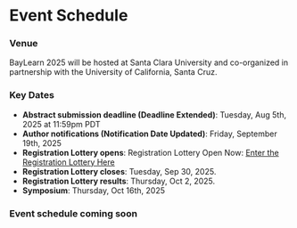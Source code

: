 # Event Schedule
### Venue
BayLearn 2025 will be hosted at Santa Clara University and co-organized in partnership with the University of California, Santa Cruz.

### Key Dates
* **Abstract submission deadline (Deadline Extended)**: Tuesday, Aug 5th, 2025 at 11:59pm PDT
* **Author notifications (Notification Date Updated)**: Friday, September 19th, 2025
* **Registration Lottery opens**: Registration Lottery Open Now: [Enter the Registration Lottery Here](https://baylearn2025.splashthat.com)
* **Registration Lottery closes**:  Tuesday, Sep 30, 2025.
* **Registration Lottery results**:  Thursday, Oct 2, 2025.
* **Symposium**: Thursday, Oct 16th, 2025

### Event schedule coming soon